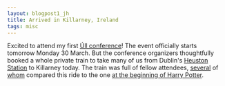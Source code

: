 ```yaml
---
layout: blogpost1_jh
title: Arrived in Killarney, Ireland
tags: misc
---
```

Excited to attend my first [Úll conference](http://2015.ull.ie/)! The event officially starts tomorrow Monday 30 March. But the conference organizers thoughtfully booked a whole private train to take many of us from Dublin's [Heuston Station](http://en.wikipedia.org/wiki/Dublin_Heuston_railway_station) to Killarney today. The train was full of fellow attendees, [several](https://twitter.com/settern/status/582161917839564800) of [whom](https://twitter.com/tmaes/status/582194128320106496) compared this ride to the one [at the beginning of Harry Potter](http://harrypotter.wikia.com/wiki/Platform_Nine_and_Three-Quarters).

